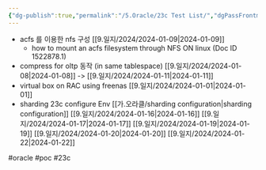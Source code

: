 ```yaml
---
{"dg-publish":true,"permalink":"/5.Oracle/23c Test List/","dgPassFrontmatter":true,"noteIcon":""}
---
```


- acfs 를 이용한 nfs 구성 [[9.일지/2024/2024-01-09\|2024-01-09]]
   - how to mount an acfs filesystem through NFS ON linux (Doc ID 1522878.1) 
- compress for oltp 동작 (in same tablespace) [[9.일지/2024/2024-01-08\|2024-01-08]] -> [[9.일지/2024/2024-01-11\|2024-01-11]]
- virtual box on RAC using freenas [[9.일지/2024/2024-01-01\|2024-01-01]]
- sharding 23c configure Env [[가.오라클/sharding configuration\|sharding configuration]] [[9.일지/2024/2024-01-16\|2024-01-16]] [[9.일지/2024/2024-01-17\|2024-01-17]] [[9.일지/2024/2024-01-19\|2024-01-19]] [[9.일지/2024/2024-01-20\|2024-01-20]] [[9.일지/2024/2024-01-22\|2024-01-22]]



#oracle #poc #23c 